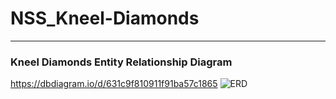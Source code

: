 # NSS_Kneel-Diamonds
-----------------------------------------------------------------------------------------------------------------------------------------------------------------
### Kneel Diamonds Entity Relationship Diagram

https://dbdiagram.io/d/631c9f810911f91ba57c1865
![ERD](https://user-images.githubusercontent.com/85176043/189493476-778a3ade-abb3-487f-a9f0-9765b88992ab.jpg)

